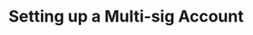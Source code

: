 # Setting up a Multi-sig Account

<!-- TODO refresh the tutorial, but keep the content in the repository. Commenting it out so it doesn't show up in the search results.

In this section, we will explore the commands to setup an account with associated keys and restrict access for deployment and key management to specific keys within the account. 

In this example, we will set up an account with the following weights and thresholds:
- Three associated keys (Manager, Supervisor, and Clerk)
- Weights of the associated keys:
    - Manager - 4
    - Supervisor - 2
    - Clerk - 1
- Weights of the thresholds:
    - Key management - 4
    - Deploy - 3


:::note

For all the commands used in this tutorial, here are a few pointers:
- The `node-address` attribute is a combination of a peer node IP address from the Mainnet or Testnet prefixed with `7777`, which is the RPC port. 
- The `chain-name` attribute, is `casper-test` for Testnet and `casper` for Mainnet.
- The `amount` attribute is the cost of the transaction in motes.
- Hexadecimal public key is found in the `public_key_hex` file. Copy the contents of this file and paste it in the command that calls for it.

:::

## Creating Accounts

Create three sets of keys one each for the Manager, Supervisor and Clerk. 

To create accounts on the Casper blockchain, you need to generate keys and fund your accounts. For more information see [Account and Cryptographic Keys](/concepts/accounts-and-keys.md). 

To fund your Testnet account, see [Funding Testnet Accounts](/workflow/users/testnet-faucet.md).

## Deploying the Keys Manager Contract

Before you deploy the keys manager contract, you must clone the keys-manager repository and build the [contract](/dapp-dev-guide/tutorials/multi-sig/contract.md).

You can deploy the keys manager contract using the `put-deploy` command as illustrated below.

```bash
casper-client put-deploy \
--chain-name casper-test \
--node-address http://[NODE_IP_ADDRESS]:7777 \
--secret-key <path to secret_key.pem> \
--session-path <path to keys-manager.wasm> \
--payment-amount 10000000000
```

<details>
<summary>Sample output with deploy hash</summary>

{
  "id": -4915929071409710835,
  "jsonrpc": "2.0",
  "result": {
    "api_version": "1.4.4",
    "deploy_hash": "3d55c71ae0892c9f5b63be56c8ca3e107e39e812ebc925383881cfa003aaced7"
  }
}

</details>

### Check deploy status {#check-deploy-status}

The deploy hash from the previous output is used to find the deploy status. The deploy usually takes a few minutes to execute, so please be patient.

```bash
casper-client get-deploy <deploy hash> \
--node-address http://[NODE_IP_ADDRESS]:7777
```

<details>
<summary>Sample output showing deploy status</summary>

{
  "id": -470146583313425542,
  "jsonrpc": "2.0",
  "result": {
    "api_version": "1.4.4",
    "deploy": {
      "approvals": [
        {
          "signature": "015fa28d6a68000a05c323cf9933c3a93f1b0126a8c769048342b2059cab51b00232e6454abd31dfc2405887e8b4                                        8c38e38412a04290311883ba9f8f51bde5b0c",
          "signer": "01b00d1991357e1db95a52101ad7050d552c75a54ac6724c11756f514a181d520a"
        }
      ],
      "hash": "3d55c71ae0892c9f5b63be56c8ca3e107e39e812ebc925383881cfa003aaced7",
      "header": {
        "account": "01b00d1991357e1db95a52101ad7050d552c75a54ac6724c11756f514a181d520a",
        "body_hash": "21ae03fecc7491959bba4d290e2fc494163b5f29dd044143514d568eab7e9cab",
        "chain_name": "casper-test",
        "dependencies": [],
        "gas_price": 1,
        "timestamp": "2022-02-18T11:26:12.240Z",
        "ttl": "30m"
      },
      "payment": {
        "ModuleBytes": {
          "args": [
            [
              "amount",
              {
                "bytes": "0500e8764817",
                "cl_type": "U512",
                "parsed": "100000000000"
              }
            ]
          ],
          "module_bytes": ""
        }
      },
      "session": {
        "ModuleBytes": {
          "args": [],
          "module_bytes": "[381268 hex chars]"
        }
      }
    },
    "execution_results": [
      {
        "block_hash": "ed652d9cc06e5cd24429c67eb977e17e710fd57863c883c08efcdb88f0749607",
        "result": {
          "Success": {
            "cost": "74678904670",
            "effect": {
              "operations": [],
              "transforms": [
                {
                  "key": "hash-8cf5e4acf51f54eb59291599187838dc3bc234089c46fc6ca8ad17e762ae4401",
                  "transform": "Identity"
                },
                {
                  "key": "hash-624dbe2395b9d9503fbee82162f1714ebff6b639f96d2084d26d944c354ec4c5",
                  "transform": "Identity"
                },
                {
                  "key": "hash-010c3fe81b7b862e50c77ef9a958a05bfa98444f26f96f23d37a13c96244cfb7",
                  "transform": "Identity"
                },
                {
                  "key": "hash-9824d60dc3a5c44a20b9fd260a412437933835b52fc683d8ae36e4ec2114843e",
                  "transform": "Identity"
                },
                {
                  "key": "balance-250554daef44c5274f726f2556b62da7dbd6d997d6a93dea925104529db12e6a",
                  "transform": "Identity"
                },
                {
                  "key": "balance-98d945f5324f865243b7c02c0417ab6eac361c5c56602fd42ced834a1ba201b6",
                  "transform": "Identity"
                },
                {
                  "key": "balance-250554daef44c5274f726f2556b62da7dbd6d997d6a93dea925104529db12e6a",
                  "transform": {
                    "WriteCLValue": {
                      "bytes": "0500282e8cd1",
                      "cl_type": "U512",
                      "parsed": "900000000000"
                    }
                  }
                },
                {
                  "key": "balance-98d945f5324f865243b7c02c0417ab6eac361c5c56602fd42ced834a1ba201b6",
                  "transform": {
                    "AddUInt512": "100000000000"
                  }
                },
                {
                  "key": "uref-39e68561186ebe397246cc3e8da6b09edfa33ff8b114ca7f66b65a62b73f40df-000",
                  "transform": {
                    "WriteCLValue": {
                      "bytes": "",
                      "cl_type": "Unit",
                      "parsed": null
                    }
                  }
                },
                {
                  "key": "hash-1096cb5a529e1eebeb3522cb5e3e7b60f3dd47de68b70ccc8a83560cd3a216db",
                  "transform": "WriteContractPackage"
                },
                {
                  "key": "hash-1096cb5a529e1eebeb3522cb5e3e7b60f3dd47de68b70ccc8a83560cd3a216db",
                  "transform": "Identity"
                },
                {
                  "key": "hash-0d90baf0b1e6b7a8bd45d172896a6d24616b457f1e1ee28081d821a00ffe62b3",
                  "transform": "WriteContractWasm"
                },
                {
                  "key": "hash-fc8eaf47329d45c76c4f80ec4e6fdb08e74dbe4ae0391447c5ebd15f1c962476",
                  "transform": "WriteContract"
                },
                {
                  "key": "hash-1096cb5a529e1eebeb3522cb5e3e7b60f3dd47de68b70ccc8a83560cd3a216db",
                  "transform": "WriteContractPackage"
                },
                {
                  "key": "account-hash-694c109a08282d039ace20fbad7a692f4d800a7fd6db08848bc95f8a9f7e4273",
                  "transform": {
                    "AddKeys": [
                      {
                        "key": "hash-fc8eaf47329d45c76c4f80ec4e6fdb08e74dbe4ae0391447c5ebd15f1c962476",
                        "name": "keys_manager"
                      }
                    ]
                  }
                },
                {
                  "key": "uref-3141039f23ae092028da3b8222ebb5ae5d8409e745b507903e5f7600fa42aada-000",
                  "transform": {
                    "WriteCLValue": {
                      "bytes": "fc8eaf47329d45c76c4f80ec4e6fdb08e74dbe4ae0391447c5ebd15f1c962476",
                      "cl_type": {
                        "ByteArray": 32
                      },
                      "parsed": "fc8eaf47329d45c76c4f80ec4e6fdb08e74dbe4ae0391447c5ebd15f1c962476"
                    }
                  }
                },
                {
                  "key": "account-hash-694c109a08282d039ace20fbad7a692f4d800a7fd6db08848bc95f8a9f7e4273",
                  "transform": {
                    "AddKeys": [
                      {
                        "key": "uref-3141039f23ae092028da3b8222ebb5ae5d8409e745b507903e5f7600fa42aada-007",
                        "name": "keys_manager_hash"
                      }
                    ]
                  }
                },
                {
                  "key": "deploy-3d55c71ae0892c9f5b63be56c8ca3e107e39e812ebc925383881cfa003aaced7",
                  "transform": {
                    "WriteDeployInfo": {
                      "deploy_hash": "3d55c71ae0892c9f5b63be56c8ca3e107e39e812ebc925383881cfa003aaced7",
                      "from": "account-hash-694c109a08282d039ace20fbad7a692f4d800a7fd6db08848bc95f8a9f7e4273",
                      "gas": "74678904670",
                      "source": "uref-250554daef44c5274f726f2556b62da7dbd6d997d6a93dea925104529db12e6a-007",
                      "transfers": []
                    }
                  }
                },
                {
                  "key": "balance-98d945f5324f865243b7c02c0417ab6eac361c5c56602fd42ced834a1ba201b6",
                  "transform": "Identity"
                },
                {
                  "key": "hash-8cf5e4acf51f54eb59291599187838dc3bc234089c46fc6ca8ad17e762ae4401",
                  "transform": "Identity"
                },
                {
                  "key": "hash-010c3fe81b7b862e50c77ef9a958a05bfa98444f26f96f23d37a13c96244cfb7",
                  "transform": "Identity"
                },
                {
                  "key": "hash-9824d60dc3a5c44a20b9fd260a412437933835b52fc683d8ae36e4ec2114843e",
                  "transform": "Identity"
                },
                {
                  "key": "balance-98d945f5324f865243b7c02c0417ab6eac361c5c56602fd42ced834a1ba201b6",
                  "transform": "Identity"
                },
                {
                  "key": "balance-34b99d631b7545a56af663801f8b86c0f38cc014b002e9f7e0c0b2a19e789f14",
                  "transform": "Identity"
                },
                {
                  "key": "balance-98d945f5324f865243b7c02c0417ab6eac361c5c56602fd42ced834a1ba201b6",
                  "transform": {
                    "WriteCLValue": {
                      "bytes": "00",
                      "cl_type": "U512",
                      "parsed": "0"
                    }
                  }
                },
                {
                  "key": "balance-34b99d631b7545a56af663801f8b86c0f38cc014b002e9f7e0c0b2a19e789f14",
                  "transform": {
                    "AddUInt512": "100000000000"
                  }
                }
              ]
            },
            "transfers": []
          }
        }
      }
    ]
  }
}

</details>

### View account details {#view-account-details}

The following command gets the account details after the deploy is successful:

```
casper-client get-account-info \
--public-key <hexadecimal public key> \
--node-address http://[NODE_IP_ADDRESS]:7777
```

In the output of this command, you can see the key weight, key management threshold, and deploy threshold. Also, observe the main purse structure, which has the `keys_manager_hash` uref address. In the next steps, this uref address is used to find the smart contract's [session hash](#find-session-hash).

<details>
<summary>Sample output with named keys for the keys manager contract</summary>

{
  "id": 3805776763924596530,
  "jsonrpc": "2.0",
  "result": {
    "account": {
      "account_hash": "account-hash-694c000a8282d039ace20fbad7a692f4d800a7fd6db08848bc95f8a9f7e4273",
      "action_thresholds": {
        "deployment": 1,
        "key_management": 1
      },
      "associated_keys": [
        {
          "account_hash": "account-hash-694c000a08282d039ace20fbad7a692f4d800a7fd6db08848bc95f8a9f7e4273",
          "weight": 1
        }
      ],
      "main_purse": "uref-250554daef44c5274f726f2556b62da7dbd6d997d6a93dea925104529db12e6a-007",
      "named_keys": [
        {
          "key": "hash-fc8eaf47329d45c76c4f80ec4e6fdb08e74dbe4ae0391447c5ebd15f1c962476",
          "name": "keys_manager"
        },
        {
          "key": "uref-3141039f23ae092028da3b8222ebb5ae5d8409e745b507903e5f7600fa42aada-007",
          "name": "keys_manager_hash"
        }
      ]
    },
    "api_version": "1.4.4",
    "merkle_proof": "[26588 hex chars]"
  }
}

</details>

In the above output, you can see the named keys for the contract and the uref for `keys_manager_hash`. This uref hash will be used to find the session hash of the contract.

### Find session hash

To find the session hash, we need the state root hash and the uref hash of the keys manager contract. 

**State root hash**

Use the following command to find the state root hash:

```bash
casper-client get-state-root-hash --node-address http://[NODE_IP_ADDRESS]:7777
```

<details>
<summary>Sample output with state root hash</summary>

{
  "id": -1255673544684673900,
  "jsonrpc": "2.0",
  "result": {
    "api_version": "1.4.4",
    "state_root_hash": "61743f2d702a36bae49faa57f221caf10725e0bff5481c2ec568ea4f0a28f69b"
  }
}

You can use this state root hash in the next section to find the session hash of the smart contract. 

</details>

**Uref hash of the keys manager contract**

You can find the uref hash in the account information of the account used to deploy the keys manager contract, see [View Account Details](#view-account-details-view-account-details). 

**Session hash for keys manager contract**

Use the following command to get the session hash of the smart contract: 

```bash
casper-client query-state \
--node-address http://[NODE_IP_ADDRESS]:7777 \
--key <uref of keys_manager_hash> \
--state-root-hash <network state root hash>
```

In the following output, the parsed value is the session hash `fc8eaf47329d45c76c4f80ec4e6fdb08e74dbe4ae0391447c5ebd15f1c962476`.

<details>
<summary>Sample output with session hash</summary>

{
  "id": -3744898570362638107,
  "jsonrpc": "2.0",
  "result": {
    "api_version": "1.4.4",
    "block_header": null,
    "merkle_proof": "[34692 hex chars]",
    "stored_value": {
      "CLValue": {
        "bytes": "fc8eaf47329d45c76c4f80ec4e6fdb08e74dbe4ae0391447c5ebd15f1c962476",
        "cl_type": {
          "ByteArray": 32
        },
        "parsed": "fc8eaf47329d45c76c4f80ec4e6fdb08e74dbe4ae0391447c5ebd15f1c962476"
      }
    }
  }
}

</details>


## Setting the Manager's Key Weight to 4

Let's setup the main account (Manager) with a key weight of 4.  

```bash
casper-client put-deploy \
--chain-name casper-test \
--node-address http://[NODE_IP_ADDRESS]:7777 \
--secret-key <local path of secret_key.pem file> \
--session-hash <session hash of keys manager contract>\
--payment-amount 1000000000 \
--session-entry-point set_key_weight \
--session-arg "account:public_key='01b2200091357e1db95a52101ad7050d552c75a54ac6724c11756f514a181d520a'" \
--session-arg "weight:u8='4'"
```

In the above command, observe the following:
- The `secret-key` attribute should point to the `secret_key.pem` file 
- The `session-entry-point` attribute value is `set_key_weight`, which remains the same for setting keys weights for all the keys.
- The `session-arg` for `set_key_weight` are the hexadecimal public key of the key pair that you want to set the weight for and the new weight for the key. In this example, the hex public key is of the Manager's account.

<details>
<summary>Sample output with deploy hash</summary>

{
  "id": -8205577127765151372,
  "jsonrpc": "2.0",
  "result": {
    "api_version": "1.4.4",
    "deploy_hash": "70f8f95afdcf5729b58a5000f1b566448305890c99c21ded1a2bdc70773fdbc1"
  }
}

</details>

You can use the deploy hash from the above output to find the deploy status.

### Viewing the Account Structure with an Associated Account

You view the updated account structure using the following command:

```bash
casper-client get-account-info \
--public-key <hex public key of Manager account> \
--node-address http://[NODE_IP_ADDRESS]:7777
```

<details>
<summary>Sample output with one associated key</summary>

{
  "id": -244324861334765287,
  "jsonrpc": "2.0",
  "result": {
    "account": {
      "account_hash": "account-hash-694c109a08282d039ace20fbad7a692f4d800a7fd6db08848bc95f8a9f7e4273",
      "action_thresholds": {
        "deployment": 1,
        "key_management": 1
      },
      "associated_keys": [
        {
          "account_hash": "account-hash-694c109a08282d039ace20fbad7a692f4d800a7fd6db08848bc95f8a9f7e4273",
          "weight": 4
        },
        {
          "account_hash": "account-hash-f19e3269ae27a44d5debfcd2df0a5b5dd6c31961d335a09dcd5f782ddebb3683",
          "weight": 2
        }
      ],
      "main_purse": "uref-250554daef44c5274f726f2556b62da7dbd6d997d6a93dea925104529db12e6a-007",
      "named_keys": [
        {
          "key": "hash-fc8eaf47329d45c76c4f80ec4e6fdb08e74dbe4ae0391447c5ebd15f1c962476",
          "name": "keys_manager"
        },
        {
          "key": "uref-3141039f23ae092028da3b8222ebb5ae5d8409e745b507903e5f7600fa42aada-007",
          "name": "keys_manager_hash"
        }
      ]
    },
    "api_version": "1.4.4",
    "merkle_proof": "[26654 hex chars]"
  }
}

</details>

## Linking the Other Accounts and Setting Key Weights 

You can link an account and set the key weight for that account in one command. To do this, use the secret_key.pem file of the main account and the hexadecimal primary key of the account to link. An example of how the `put-deploy` command is used to link accounts and set weights, is shown here:

```bash
casper-client put-deploy \
--chain-name casper-test \
--node-address http://[NODE_IP_ADDRESS]:7777 \
--secret-key <path to Manager secret_key.pem> \
--session-hash <session hash of keys manager contract> \
--payment-amount 1000000000 \
--session-entry-point set_key_weight \
--session-arg "account:public_key='01e6c6000a88f122d463ed083e81f77da2c58cb92529eb422274641e4b3b2126a'" \
--session-arg "weight:u8='2'"
```

In the above command, observe the following:
- The `secret-key` should point to the `secret_key.pem` file of the main account (Manager). The amount for the transaction will be deducted from the main purse of this account.
- The hexadecimal public key should be of the account you wish to associate with the main account. In this case, it is the Supervisor's account.

:::note

You can use this command to set the weight for the Clerk's account as well. To do so, replace the hexadecimal public key with that of the Clerk's account and keep the weight as 1.

:::

### Viewing Account Structure with All Associated Keys

You can view the updated account structure using the following command:

```bash
casper-client get-account-info \
--public-key <hex public key of Manager account> \
--node-address http://[NODE_IP_ADDRESS]:7777
```

<details>
<summary>Sample output showing the account structure with all associated keys</summary>

{
  "id": 2242895416442018609,
  "jsonrpc": "2.0",
  "result": {
    "account": {
      "account_hash": "account-hash-694c109a08282d039ace20fbad7a692f4d800a7fd6db08848bc95f8a9f7e4273",
      "action_thresholds": {
        "deployment": 1,
        "key_management": 1
      },
      "associated_keys": [
        {
          "account_hash": "account-hash-694c109a08282d039ace20fbad7a692f4d800a7fd6db08848bc95f8a9f7e4273",
          "weight": 4
        },
        {
          "account_hash": "account-hash-b3ff5309f983f2b30c70fc5fdf36eecab8460759e3465cccb1f7718704ebba27",
          "weight": 1
        },
        {
          "account_hash": "account-hash-f19e3269ae27a44d5debfcd2df0a5b5dd6c31961d335a09dcd5f782ddebb3683",
          "weight": 2
        }
      ],
      "main_purse": "uref-250554daef44c5274f726f2556b62da7dbd6d997d6a93dea925104529db12e6a-007",
      "named_keys": [
        {
          "key": "hash-fc8eaf47329d45c76c4f80ec4e6fdb08e74dbe4ae0391447c5ebd15f1c962476",
          "name": "keys_manager"
        },
        {
          "key": "uref-3141039f23ae092028da3b8222ebb5ae5d8409e745b507903e5f7600fa42aada-007",
          "name": "keys_manager_hash"
        }
      ]
    },
    "api_version": "1.4.4",
    "merkle_proof": "[26720 hex chars]"
  }
}

</details>

## Setting Key Management Threshold to 4

To set the key management threshold we will use the `set_key_management_threshold` entry point. Also, keep in mind these [restrictions](#key-management-restrictions) while setting the thresholds for account management. You can use the following command to set the key management threshold:

```bash
casper-client put-deploy \
--chain-name casper-test \
--node-address http://[NODE_IP_ADDRESS]:7777 \
--secret-key <path to Manager secret_key.pem> \
--session-hash <session hash of keys manager contract> \
--payment-amount 5000000000 \
--session-entry-point set_key_management_threshold \
--session-arg "weight:u8='4'"
```

Use the following command to see the updated account structure:

```bash
casper-client get-account-info \
--public-key <hex public key of Manager account> \
--node-address http://[NODE_IP_ADDRESS]:7777
```

<details>
<summary>Sample output with the updated key management threshold</summary>

{
  "id": 2760750489916445167,
  "jsonrpc": "2.0",
  "result": {
    "account": {
      "account_hash": "account-hash-694c109a08282d039ace20fbad7a692f4d800a7fd6db08848bc95f8a9f7e4273",
      "action_thresholds": {
        "deployment": 1,
        "key_management": 4
      },
      "associated_keys": [
        {
          "account_hash": "account-hash-694c109a08282d039ace20fbad7a692f4d800a7fd6db08848bc95f8a9f7e4273",
          "weight": 4
        },
        {
          "account_hash": "account-hash-b3ff5309f983f2b30c70fc5fdf36eecab8460759e3465cccb1f7718704ebba27",
          "weight": 1
        },
        {
          "account_hash": "account-hash-f19e3269ae27a44d5debfcd2df0a5b5dd6c31961d335a09dcd5f782ddebb3683",
          "weight": 2
        }
      ],
      "main_purse": "uref-250554daef44c5274f726f2556b62da7dbd6d997d6a93dea925104529db12e6a-007",
      "named_keys": [
        {
          "key": "hash-fc8eaf47329d45c76c4f80ec4e6fdb08e74dbe4ae0391447c5ebd15f1c962476",
          "name": "keys_manager"
        },
        {
          "key": "uref-3141039f23ae092028da3b8222ebb5ae5d8409e745b507903e5f7600fa42aada-007",
          "name": "keys_manager_hash"
        }
      ]
    },
    "api_version": "1.4.4",
    "merkle_proof": "[26720 hex chars]"
  }
}

</details>

## Setting Deploy Threshold to 3

You can use the following command to set the deploy threshold to 3.

```bash
casper-client put-deploy \
--chain-name casper-test \
--node-address http://[NODE_IP_ADDRESS]:7777 \
--secret-key <path to Manager secret_key.pem> \
--session-hash <session hash of keys manager contract> \
--payment-amount 5000000000 \
--session-entry-point set_deployment_threshold \
--session-arg "weight:u8='3'"
```

## Viewing Final Account Structure

Once again we will use the `get-account-info` command to view the main account structure.

```bash
casper-client get-account-info \
--public-key <hex public key of Manager account> \
--node-address http://[NODE_IP_ADDRESS]:7777
```

The following account structure will be visible after all the key weights and thresholds are set.

<details>
<summary>Sample final account structure</summary>

{
  "id": -1053187261000032037,
  "jsonrpc": "2.0",
  "result": {
    "account": {
      "account_hash": "account-hash-694c109a08282d039ace20fbad7a692f4d800a7fd6db08848bc95f8a9f7e4273",
      "action_thresholds": {
        "deployment": 3,
        "key_management": 4
      },
      "associated_keys": [
        {
          "account_hash": "account-hash-694c109a08282d039ace20fbad7a692f4d800a7fd6db08848bc95f8a9f7e4273",
          "weight": 4
        },
        {
          "account_hash": "account-hash-b3ff5309f983f2b30c70fc5fdf36eecab8460759e3465cccb1f7718704ebba27",
          "weight": 1
        },
        {
          "account_hash": "account-hash-f19e3269ae27a44d5debfcd2df0a5b5dd6c31961d335a09dcd5f782ddebb3683",
          "weight": 2
        }
      ],
      "main_purse": "uref-250554daef44c5274f726f2556b62da7dbd6d997d6a93dea925104529db12e6a-007",
      "named_keys": [
        {
          "key": "hash-fc8eaf47329d45c76c4f80ec4e6fdb08e74dbe4ae0391447c5ebd15f1c962476",
          "name": "keys_manager"
        },
        {
          "key": "uref-3141039f23ae092028da3b8222ebb5ae5d8409e745b507903e5f7600fa42aada-007",
          "name": "keys_manager_hash"
        }
      ]
    },
    "api_version": "1.4.4",
    "merkle_proof": "[26720 hex chars]"
  }
}

</details>


## Key Management Restrictions

This section explains a few rules that apply to key management:

- Set the deployment threshold lower than or equal to the key-management threshold
- Set the deployment threshold lower than or equal to all other thresholds
- Ensure the account used to set the thresholds has sufficient permissions
- Set the thresholds to a value lower than the total weight of associated keys 

We offer some additional examples of account management in the next section.

:::tip

To make a transfer using your multisig account, see [Transferring Tokens using a Multisig Account](/developers/cli/transfers/multisig-deploy-transfer.md).

:::


-->